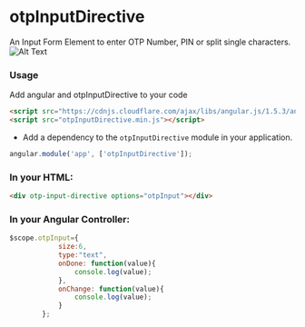# otpInputDirective
An Input Form Element to enter OTP Number, PIN or split single characters.
![Alt Text](https://github.com/amstel91/otp-input-directive/blob/master/demo.gif)

### Usage
Add angular and otpInputDirective to your code

```html
<script src="https://cdnjs.cloudflare.com/ajax/libs/angular.js/1.5.3/angular.min.js"></script>
<script src="otpInputDirective.min.js"></script>
```

- Add a dependency to the `otpInputDirective` module in your application.

```js
angular.module('app', ['otpInputDirective']);
```

### In your HTML:
```html
<div otp-input-directive options="otpInput"></div>
```

### In your Angular Controller:
```js
$scope.otpInput={
            size:6,
            type:"text",
            onDone: function(value){
                console.log(value);
            },
            onChange: function(value){
                console.log(value);
            }
        };
```
